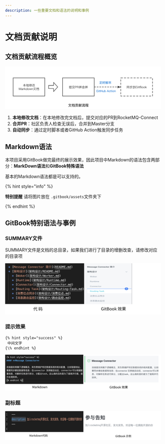 ```yaml
---
description: 一些重要文档和语法的说明和事例
---
```


# 文档贡献说明

## 文档贡献流程概览

![文档贡献概览](../.gitbook/assets/docs-workflow.png)

1. **本地修改文档**：在本地修改完文档后，提交对应的PR到RocketMQ-Connect
2. **合并PR**：社区负责人检查无误后，合并到Master分支
3. **自动同步**：通过定时脚本或者GitHub Action触发同步任务
   
## Markdown语法

本项目采用GitBook做完最终的展示效果，因此项目中Markdown的语法包含两部分：**MarkDown语法**和**GitBook特殊语法**

基本的Markdown语法都是可以支持的。

{% hint style="info" %}

**特别提醒**
请将图片放在 `.gitbook/assets`文件夹下

{% endhint %}

## GitBook特别语法与事例

### SUMMARY文件

SUMMARY文件是文档的总目录，如果我们进行了目录的增删改查，请修改对应的目录项

![目录与代码展示](../.gitbook/assets/contents.png)

### 提示效果

```
{% hint style="success" %}
 中间文字
{\% endhint %}
```

![提示效果](../.gitbook/assets/hint.png)

### 副标题

![副标题](../.gitbook/assets/description.png)

